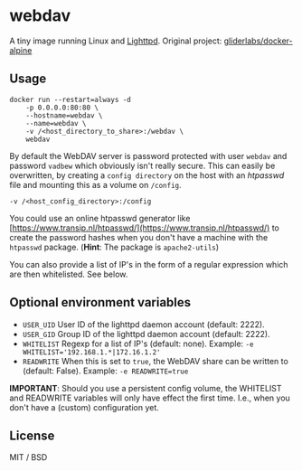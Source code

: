 # webdav

A tiny image running Linux and [Lighttpd](https://www.lighttpd.net/).
Original project:  [gliderlabs/docker-alpine](https://github.com/gliderlabs/docker-alpine) 

## Usage

	docker run --restart=always -d
		-p 0.0.0.0:80:80 \
		--hostname=webdav \
		--name=webdav \
		-v /<host_directory_to_share>:/webdav \
		webdav

By default the WebDAV server is password protected with user `webdav` and password `vadbew` which obviously isn't really secure.
This can easily be overwritten, by creating a `config directory` on the host with an *htpasswd* file and mounting this as a volume on `/config`.

	-v /<host_config_directory>:/config

You could use an online htpasswd generator like [https://www.transip.nl/htpasswd/](https://www.transip.nl/htpasswd/) to create the password hashes when you don't have a machine with the `htpasswd` package. (**Hint**: The package is `apache2-utils`)

You can also provide a list of IP's in the form of a regular expression which are then whitelisted. See below.

## Optional environment variables

* `USER_UID` User ID of the lighttpd daemon account (default: 2222).
* `USER_GID` Group ID of the lighttpd daemon account (default: 2222).
* `WHITELIST` Regexp for a list of IP's (default: none). Example: `-e WHITELIST='192.168.1.*|172.16.1.2'`
* `READWRITE` When this is set to `true`, the WebDAV share can be written to (default: False). Example: `-e READWRITE=true`

**IMPORTANT**: Should you use a persistent config volume, the WHITELIST and READWRITE variables will only have effect the first time. I.e., when you don't have a (custom) configuration yet.

## License

MIT / BSD
